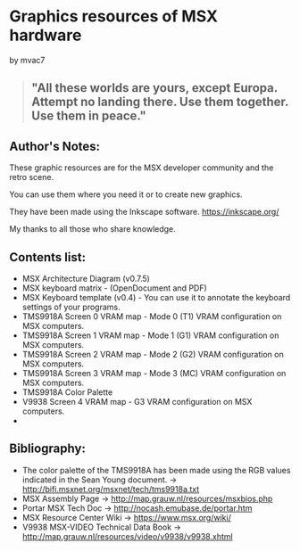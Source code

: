 # Graphics resources of MSX hardware

by mvac7


> ## "All these worlds are yours, except Europa. Attempt no landing there. Use them together. Use them in peace."



## Author's Notes:

These graphic resources are for the MSX developer community and the retro scene.

You can use them where you need it or to create new graphics.

They have been made using the Inkscape software. https://inkscape.org/

My thanks to all those who share knowledge.



## Contents list:

- MSX Architecture Diagram (v0.7.5)
- MSX keyboard matrix - (OpenDocument and PDF)
- MSX Keyboard template (v0.4) - You can use it to annotate the keyboard settings of your programs.
- TMS9918A Screen 0 VRAM map - Mode 0 (T1) VRAM configuration on MSX computers.
- TMS9918A Screen 1 VRAM map - Mode 1 (G1) VRAM configuration on MSX computers.
- TMS9918A Screen 2 VRAM map - Mode 2 (G2) VRAM configuration on MSX computers.
- TMS9918A Screen 3 VRAM map - Mode 3 (MC) VRAM configuration on MSX computers.
- TMS9918A Color Palette
- V9938 Screen 4 VRAM map - G3 VRAM configuration on MSX computers.
- 



## Bibliography:

- The color palette of the TMS9918A has been made using the RGB values indicated in the Sean Young document. -> http://bifi.msxnet.org/msxnet/tech/tms9918a.txt
- MSX Assembly Page -> http://map.grauw.nl/resources/msxbios.php
- Portar MSX Tech Doc -> http://nocash.emubase.de/portar.htm
- MSX Resource Center Wiki -> https://www.msx.org/wiki/
- V9938 MSX-VIDEO Technical Data Book -> http://map.grauw.nl/resources/video/v9938/v9938.xhtml